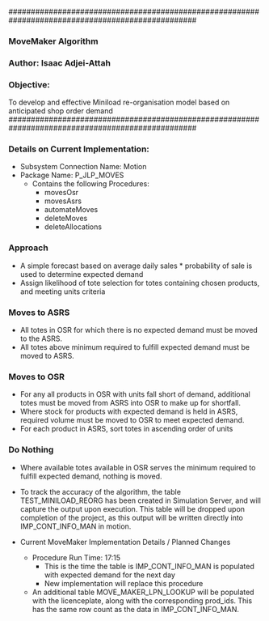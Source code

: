 ##################################################################################################
### MoveMaker Algorithm
### Author: Isaac Adjei-Attah

### Objective: 
To develop and effective Miniload re-organisation model based on anticipated shop order demand
##################################################################################################

### Details on Current Implementation:
+ Subsystem Connection Name: Motion
+ Package Name: P_JLP_MOVES
  + Contains the following Procedures:
    + movesOsr
    + movesAsrs
    + automateMoves
    + deleteMoves
    + deleteAllocations

### Approach

+ A simple forecast based on average daily sales * probability of sale is used to determine expected demand
+ Assign likelihood of tote selection for totes containing chosen products, and meeting units criteria

### Moves to ASRS
+ All totes in OSR for which there is no expected demand must be moved to the ASRS.
+ All totes above minimum required to fulfill expected demand must be moved to ASRS.

### Moves to OSR
+ For any all products in OSR with units fall short of demand, additional totes must be moved from ASRS into OSR to make up for shortfall.
+ Where stock for products with expected demand is held in ASRS, required volume must be moved to OSR to meet expected demand.
+ For each product in ASRS, sort totes in ascending order of units

### Do Nothing
+ Where available totes available in OSR serves the minimum required to fulfill expected demand, nothing is moved.


+ To track the accuracy of the algorithm, the table TEST_MINILOAD_REORG has been created in Simulation Server, and 
will capture the output upon execution. This table will be dropped upon completion of the project, as this output will be written directly into IMP_CONT_INFO_MAN in motion.

+ Current MoveMaker Implementation Details / Planned Changes
  + Procedure Run Time: 17:15
    + This is the time the table is IMP_CONT_INFO_MAN is populated with expected demand for the next day
    + New implementation will replace this procedure
  + An additional table MOVE_MAKER_LPN_LOOKUP will be populated with the licenceplate, along with the corresponding prod_ids. This has the same row count as the data in IMP_CONT_INFO_MAN.
